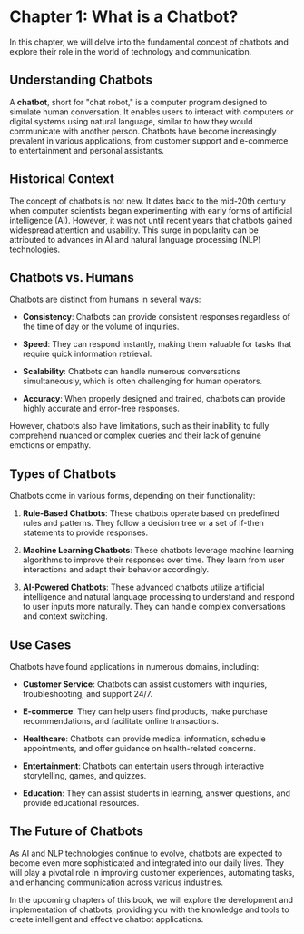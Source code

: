 Chapter 1: What is a Chatbot?
=============================

In this chapter, we will delve into the fundamental concept of chatbots and explore their role in the world of technology and communication.

Understanding Chatbots
----------------------

A **chatbot**, short for "chat robot," is a computer program designed to simulate human conversation. It enables users to interact with computers or digital systems using natural language, similar to how they would communicate with another person. Chatbots have become increasingly prevalent in various applications, from customer support and e-commerce to entertainment and personal assistants.

Historical Context
------------------

The concept of chatbots is not new. It dates back to the mid-20th century when computer scientists began experimenting with early forms of artificial intelligence (AI). However, it was not until recent years that chatbots gained widespread attention and usability. This surge in popularity can be attributed to advances in AI and natural language processing (NLP) technologies.

Chatbots vs. Humans
-------------------

Chatbots are distinct from humans in several ways:

* **Consistency**: Chatbots can provide consistent responses regardless of the time of day or the volume of inquiries.

* **Speed**: They can respond instantly, making them valuable for tasks that require quick information retrieval.

* **Scalability**: Chatbots can handle numerous conversations simultaneously, which is often challenging for human operators.

* **Accuracy**: When properly designed and trained, chatbots can provide highly accurate and error-free responses.

However, chatbots also have limitations, such as their inability to fully comprehend nuanced or complex queries and their lack of genuine emotions or empathy.

Types of Chatbots
-----------------

Chatbots come in various forms, depending on their functionality:

1. **Rule-Based Chatbots**: These chatbots operate based on predefined rules and patterns. They follow a decision tree or a set of if-then statements to provide responses.

2. **Machine Learning Chatbots**: These chatbots leverage machine learning algorithms to improve their responses over time. They learn from user interactions and adapt their behavior accordingly.

3. **AI-Powered Chatbots**: These advanced chatbots utilize artificial intelligence and natural language processing to understand and respond to user inputs more naturally. They can handle complex conversations and context switching.

Use Cases
---------

Chatbots have found applications in numerous domains, including:

* **Customer Service**: Chatbots can assist customers with inquiries, troubleshooting, and support 24/7.

* **E-commerce**: They can help users find products, make purchase recommendations, and facilitate online transactions.

* **Healthcare**: Chatbots can provide medical information, schedule appointments, and offer guidance on health-related concerns.

* **Entertainment**: Chatbots can entertain users through interactive storytelling, games, and quizzes.

* **Education**: They can assist students in learning, answer questions, and provide educational resources.

The Future of Chatbots
----------------------

As AI and NLP technologies continue to evolve, chatbots are expected to become even more sophisticated and integrated into our daily lives. They will play a pivotal role in improving customer experiences, automating tasks, and enhancing communication across various industries.

In the upcoming chapters of this book, we will explore the development and implementation of chatbots, providing you with the knowledge and tools to create intelligent and effective chatbot applications.
